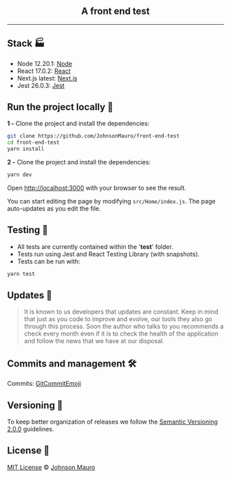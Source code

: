 <h2 align="center">
  <strong>A front end test</strong>
</h2>

---

## Stack 🏭

- Node 12.20.1: [Node](https://nodejs.org/en/)
- React 17.0.2: [React](https://reactjs.org/)
- Next.js latest: [Next.js](https://nestjs.com/)
- Jest 26.0.3: [Jest](https://jestjs.io/)

## Run the project locally 🔧

**1 -** Clone the project and install the dependencies:

```sh
git clone https://github.com/JohnsonMauro/front-end-test
cd front-end-test
yarn install
```

**2 -** Clone the project and install the dependencies:

```sh
yarn dev
```

Open [http://localhost:3000](http://localhost:3000) with your browser to see the result.

You can start editing the page by modifying `src/Home/index.js`. The page auto-updates as you edit the file.

## Testing 🚨

- All tests are currently contained within the '**test**' folder.
- Tests run using Jest and React Testing Library (with snapshots).
- Tests can be run with:

```sh
yarn test
```

## Updates 🎨

> It is known to us developers that updates are constant. Keep in mind that just as you code to improve and evolve, our tools
> they also go through this process. Soon the author who talks to you recommends a check every month even if it is to check the health of the application and follow the news
> that we have at our disposal.

## Commits and management 🛠️

Commits: [GitCommitEmoji](https://gist.github.com/parmentf/035de27d6ed1dce0b36a)

## Versioning 📝

To keep better organization of releases we follow the [Semantic Versioning 2.0.0](http://semver.org/) guidelines.

## License 📝

[MIT License](https://opensource.org/licenses/MIT) © [Johnson Mauro](https://johnsonmauro.github.io/)
